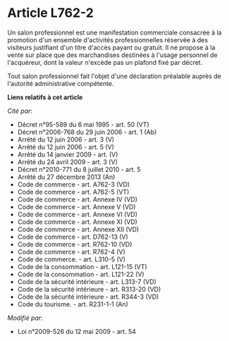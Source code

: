 # Article L762-2

Un salon professionnel est une manifestation commerciale consacrée à la promotion d'un ensemble d'activités professionnelles
réservée à des visiteurs justifiant d'un titre d'accès payant ou gratuit. Il ne propose à la vente sur place que des
marchandises destinées à l'usage personnel de l'acquéreur, dont la valeur n'excède pas un plafond fixé par décret.

Tout salon professionnel fait l'objet d'une déclaration préalable auprès de l'autorité administrative compétente.

**Liens relatifs à cet article**

_Cité par_:

  - Décret n°95-589 du 6 mai 1995 - art. 50 (VT)
  - Décret n°2006-768 du 29 juin 2006 - art. 1 (Ab)
  - Arrêté du 12 juin 2006 - art. 3 (V)
  - Arrêté du 12 juin 2006 - art. 5 (V)
  - Arrêté du 14 janvier 2009 - art. (V)
  - Arrêté du 24 avril 2009 - art. 3 (V)
  - Décret n°2010-771 du 8 juillet 2010 - art. 5
  - Arrêté du 27 décembre 2013 (An)
  - Code de commerce - art. A762-3 (VD)
  - Code de commerce - art. A762-5 (VT)
  - Code de commerce - art. Annexe IV (VD)
  - Code de commerce - art. Annexe V (VD)
  - Code de commerce - art. Annexe VI (VD)
  - Code de commerce - art. Annexe XI (VD)
  - Code de commerce - art. Annexe XII (VD)
  - Code de commerce - art. D762-13 (V)
  - Code de commerce - art. R762-10 (VD)
  - Code de commerce - art. R762-4 (V)
  - Code de commerce. - art. L310-5 (V)
  - Code de la consommation - art. L121-15 (VT)
  - Code de la consommation - art. L121-22 (V)
  - Code de la sécurité intérieure - art. L313-7 (VD)
  - Code de la sécurité intérieure - art. R313-20 (VD)
  - Code de la sécurité intérieure - art. R344-3 (VD)
  - Code du tourisme. - art. R231-1-1 (An)

_Modifié par_:

  - Loi n°2009-526 du 12 mai 2009 - art. 54
